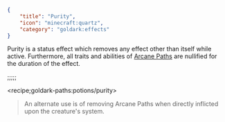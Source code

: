 ```json
{
    "title": "Purity",
    "icon": "minecraft:quartz",
    "category": "goldark:effects"
}
```

Purity is a status effect which removes any effect other than itself while active.
Furthermore, all traits and abilities of [Arcane Paths](^goldark:arcane_paths)
are nullified for the duration of the effect.

;;;;;

<recipe;goldark-paths:potions/purity>

> An alternate use is of removing Arcane Paths
> when directly inflicted upon the creature's system.